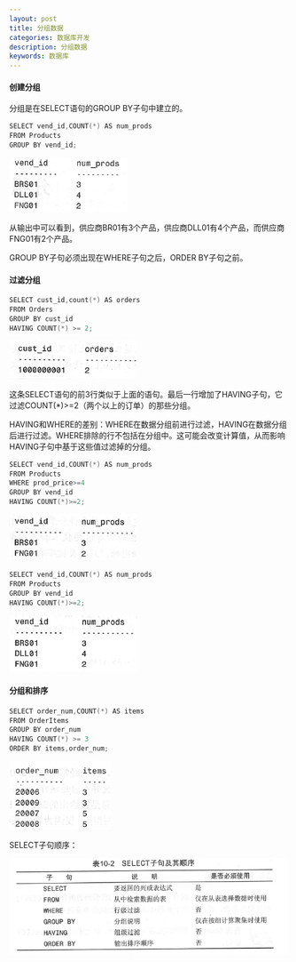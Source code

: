 ```yaml
---
layout: post
title: 分组数据
categories: 数据库开发
description: 分组数据
keywords: 数据库
---
```


#### 创建分组

分组是在SELECT语句的GROUP BY子句中建立的。

```cpp
SELECT vend_id,COUNT(*) AS num_prods
FROM Products
GROUP BY vend_id;
```

![](/images/posts/DataBase/99.png)

从输出中可以看到，供应商BR01有3个产品，供应商DLL01有4个产品，而供应商FNG01有2个产品。

GROUP BY子句必须出现在WHERE子句之后，ORDER BY子句之前。

#### 过滤分组

```cpp
SELECT cust_id,count(*) AS orders
FROM Orders
GROUP BY cust_id
HAVING COUNT(*) >= 2;
```

![](/images/posts/DataBase/100.png)

这条SELECT语句的前3行类似于上面的语句。最后一行增加了HAVING子句，它过滤COUNT(*)>=2（两个以上的订单）的那些分组。

HAVING和WHERE的差别：WHERE在数据分组前进行过滤，HAVING在数据分组后进行过滤。WHERE排除的行不包括在分组中。这可能会改变计算值，从而影响HAVING子句中基于这些值过滤掉的分组。

```cpp
SELECT vend_id,COUNT(*) AS num_prods
FROM Products
WHERE prod_price>=4
GROUP BY vend_id
HAVING COUNT(*)>=2;
```

![](/images/posts/DataBase/101.png)

```cpp
SELECT vend_id,COUNT(*) AS num_prods
FROM Products
GROUP BY vend_id
HAVING COUNT(*)>=2;
```

![](/images/posts/DataBase/102.png)

#### 分组和排序

```cpp
SELECT order_num,COUNT(*) AS items
FROM OrderItems
GROUP BY order_num
HAVING COUNT(*) >= 3
ORDER BY items,order_num;
```

![](/images/posts/DataBase/103.png)

SELECT子句顺序：

![](/images/posts/DataBase/104.png)